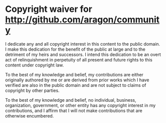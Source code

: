# Copyright waiver for <http://github.com/aragon/community>

I dedicate any and all copyright interest in this content to the
public domain. I make this dedication for the benefit of the public at
large and to the detriment of my heirs and successors. I intend this
dedication to be an overt act of relinquishment in perpetuity of all
present and future rights to this content under copyright law.

To the best of my knowledge and belief, my contributions are either
originally authored by me or are derived from prior works which I have
verified are also in the public domain and are not subject to claims
of copyright by other parties.

To the best of my knowledge and belief, no individual, business,
organization, government, or other entity has any copyright interest
in my contributions, and I affirm that I will not make contributions
that are otherwise encumbered.
